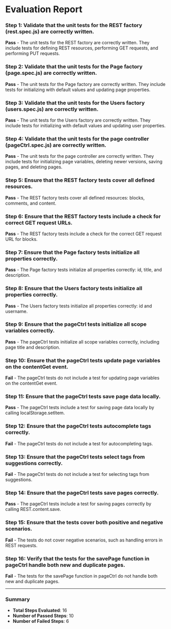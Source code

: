 # Evaluation Report

### Step 1: Validate that the unit tests for the REST factory (rest.spec.js) are correctly written.
**Pass** - The unit tests for the REST factory are correctly written. They include tests for defining REST resources, performing GET requests, and performing PUT requests.

### Step 2: Validate that the unit tests for the Page factory (page.spec.js) are correctly written.
**Pass** - The unit tests for the Page factory are correctly written. They include tests for initializing with default values and updating page properties.

### Step 3: Validate that the unit tests for the Users factory (users.spec.js) are correctly written.
**Pass** - The unit tests for the Users factory are correctly written. They include tests for initializing with default values and updating user properties.

### Step 4: Validate that the unit tests for the page controller (pageCtrl.spec.js) are correctly written.
**Pass** - The unit tests for the page controller are correctly written. They include tests for initializing page variables, deleting newer versions, saving pages, and deleting pages.

### Step 5: Ensure that the REST factory tests cover all defined resources.
**Pass** - The REST factory tests cover all defined resources: blocks, comments, and content.

### Step 6: Ensure that the REST factory tests include a check for correct GET request URLs.
**Pass** - The REST factory tests include a check for the correct GET request URL for blocks.

### Step 7: Ensure that the Page factory tests initialize all properties correctly.
**Pass** - The Page factory tests initialize all properties correctly: id, title, and description.

### Step 8: Ensure that the Users factory tests initialize all properties correctly.
**Pass** - The Users factory tests initialize all properties correctly: id and username.

### Step 9: Ensure that the pageCtrl tests initialize all scope variables correctly.
**Pass** - The pageCtrl tests initialize all scope variables correctly, including page title and description.

### Step 10: Ensure that the pageCtrl tests update page variables on the contentGet event.
**Fail** - The pageCtrl tests do not include a test for updating page variables on the contentGet event.

### Step 11: Ensure that the pageCtrl tests save page data locally.
**Pass** - The pageCtrl tests include a test for saving page data locally by calling localStorage.setItem.

### Step 12: Ensure that the pageCtrl tests autocomplete tags correctly.
**Fail** - The pageCtrl tests do not include a test for autocompleting tags.

### Step 13: Ensure that the pageCtrl tests select tags from suggestions correctly.
**Fail** - The pageCtrl tests do not include a test for selecting tags from suggestions.

### Step 14: Ensure that the pageCtrl tests save pages correctly.
**Pass** - The pageCtrl tests include a test for saving pages correctly by calling REST.content.save.

### Step 15: Ensure that the tests cover both positive and negative scenarios.
**Fail** - The tests do not cover negative scenarios, such as handling errors in REST requests.

### Step 16: Verify that the tests for the savePage function in pageCtrl handle both new and duplicate pages.
**Fail** - The tests for the savePage function in pageCtrl do not handle both new and duplicate pages.

---

### Summary
- **Total Steps Evaluated**: 16
- **Number of Passed Steps**: 10
- **Number of Failed Steps**: 6